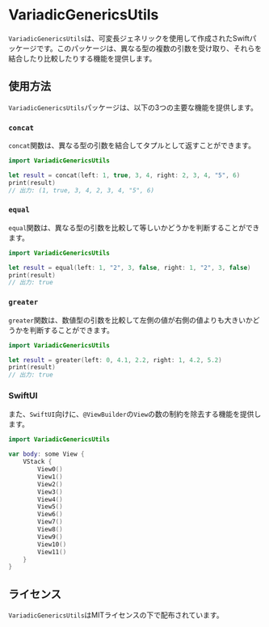 # VariadicGenericsUtils

`VariadicGenericsUtils`は、可変長ジェネリックを使用して作成されたSwiftパッケージです。このパッケージは、異なる型の複数の引数を受け取り、それらを結合したり比較したりする機能を提供します。

## 使用方法

`VariadicGenericsUtils`パッケージは、以下の3つの主要な機能を提供します。

### `concat`

`concat`関数は、異なる型の引数を結合してタプルとして返すことができます。

```swift
import VariadicGenericsUtils

let result = concat(left: 1, true, 3, 4, right: 2, 3, 4, "5", 6)
print(result)
// 出力: (1, true, 3, 4, 2, 3, 4, "5", 6)
```

### `equal`

`equal`関数は、異なる型の引数を比較して等しいかどうかを判断することができます。

```swift
import VariadicGenericsUtils

let result = equal(left: 1, "2", 3, false, right: 1, "2", 3, false)
print(result)
// 出力: true
```

### `greater`

`greater`関数は、数値型の引数を比較して左側の値が右側の値よりも大きいかどうかを判断することができます。

```swift
import VariadicGenericsUtils

let result = greater(left: 0, 4.1, 2.2, right: 1, 4.2, 5.2)
print(result)
// 出力: true
```

### SwiftUI

また、`SwiftUI`向けに、`@ViewBuilder`の`View`の数の制約を除去する機能を提供します。

```swift
import VariadicGenericsUtils

var body: some View {
    VStack {
        View0()
        View1()
        View2()
        View3()
        View4()
        View5()
        View6()
        View7()
        View8()
        View9()
        View10()
        View11()
    }
}
```

## ライセンス

`VariadicGenericsUtils`はMITライセンスの下で配布されています。
